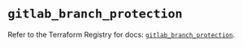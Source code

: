 # `gitlab_branch_protection`

Refer to the Terraform Registry for docs: [`gitlab_branch_protection`](https://registry.terraform.io/providers/gitlabhq/gitlab/16.8.1/docs/resources/branch_protection).
